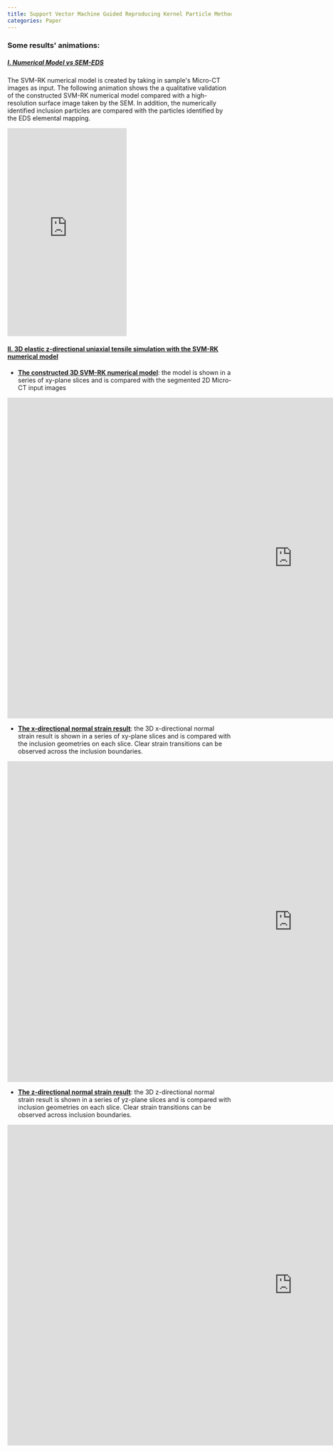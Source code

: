 ```yaml
---
title: Support Vector Machine Guided Reproducing Kernel Particle Method for Image-Based Modeling of Microstructures
categories: Paper
---
```


### Some results' animations:



##### <u>I.  Numerical Model vs SEM-EDS</u>

The SVM-RK numerical model is created by taking in sample's Micro-CT images as input. The following animation shows the a qualitative validation of the constructed SVM-RK numerical model compared with a high-resolution surface image taken by the SEM. In addition, the numerically identified inclusion particles are compared with the particles identified by the EDS elemental mapping.

<iframe width="268" height="467" src="https://www.youtube.com/embed/l4uihQ9R194" title="SVM-RK Constructed Numerical Model Validation with SEM EDS Images" frameborder="0" allow="accelerometer; autoplay; clipboard-write; encrypted-media; gyroscope; picture-in-picture; web-share" allowfullscreen></iframe>



#### <u>II. 3D elastic z-directional uniaxial tensile simulation with the SVM-RK numerical model</u>

- **<u>The constructed 3D SVM-RK numerical model</u>**: the model is shown in a series of xy-plane slices and is compared with the segmented 2D Micro-CT input images

<iframe width="1280" height="720" src="https://www.youtube.com/embed/PH4LqpgndTI" title="3D SVM-RK Numerical Model XY Slices" frameborder="0" allow="accelerometer; autoplay; clipboard-write; encrypted-media; gyroscope; picture-in-picture; web-share" allowfullscreen></iframe>

-  **<u>The x-directional normal strain result</u>**: the 3D x-directional normal strain result is shown in a series of xy-plane slices and is compared with the inclusion geometries on each slice. Clear strain transitions can be observed across the inclusion boundaries.

<iframe width="1280" height="720" src="https://www.youtube.com/embed/t6WLFNPZscA" title="X Directional Normal Strain result of 3D Uniaxial Tensile Simulation using SVM-RK Numerical Model" frameborder="0" allow="accelerometer; autoplay; clipboard-write; encrypted-media; gyroscope; picture-in-picture; web-share" allowfullscreen></iframe>



- **<u>The z-directional normal strain result</u>**: the 3D z-directional normal strain result is shown in a series of yz-plane slices and is compared with inclusion geometries on each slice. Clear strain transitions can be observed across inclusion boundaries. 

<iframe width="1280" height="720" src="https://www.youtube.com/embed/gCxmu8E0I-Q" title="Z-directional Normal Strain Result of 3D Uniaxial Tensile Simulation using  SVM-RK Numerical Model" frameborder="0" allow="accelerometer; autoplay; clipboard-write; encrypted-media; gyroscope; picture-in-picture; web-share" allowfullscreen></iframe>


